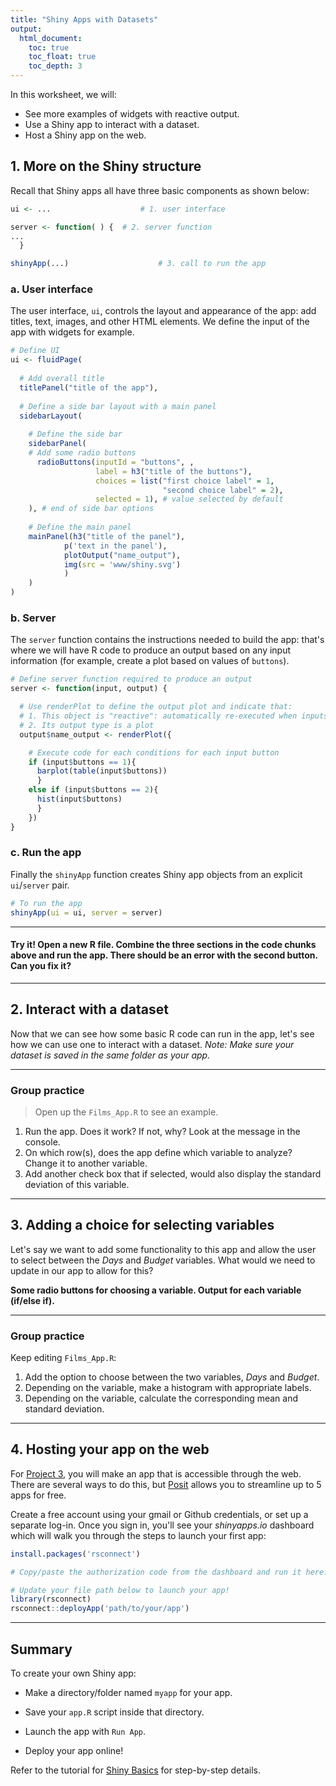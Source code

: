 ```yaml
---
title: "Shiny Apps with Datasets"
output: 
  html_document:
    toc: true
    toc_float: true
    toc_depth: 3
---
```


In this worksheet, we will:

-   See more examples of widgets with reactive output.
-   Use a Shiny app to interact with a dataset.
-   Host a Shiny app on the web.

## 1. More on the Shiny structure

Recall that Shiny apps all have three basic components as shown below:


```r
ui <- ...		             # 1. user interface

server <- function( ) {	 # 2. server function
...
  }

shinyApp(...)			 	     # 3. call to run the app
```

### a. User interface

The user interface, `ui`, controls the layout and appearance of the app: add titles, text, images, and other HTML elements. We define the input of the app with widgets for example.


```r
# Define UI
ui <- fluidPage(
  
  # Add overall title
  titlePanel("title of the app"),
  
  # Define a side bar layout with a main panel
  sidebarLayout(
    
    # Define the side bar
    sidebarPanel(
    # Add some radio buttons
      radioButtons(inputId = "buttons", ,
                   label = h3("title of the buttons"),
                   choices = list("first choice label" = 1,
                                  "second choice label" = 2),
                   selected = 1), # value selected by default
    ), # end of side bar options
    
    # Define the main panel
    mainPanel(h3("title of the panel"),
            p('text in the panel'),
            plotOutput("name_output"),
            img(src = 'www/shiny.svg')
            )
    )
)
```

### b. Server

The `server` function contains the instructions needed to build the app: that's where we will have R code to produce an output based on any input information (for example, create a plot based on values of `buttons`).


```r
# Define server function required to produce an output
server <- function(input, output) {

  # Use renderPlot to define the output plot and indicate that:
  # 1. This object is "reactive": automatically re-executed when inputs change
  # 2. Its output type is a plot
  output$name_output <- renderPlot({

    # Execute code for each conditions for each input button
    if (input$buttons == 1){
      barplot(table(input$buttons))
      }
    else if (input$buttons == 2){
      hist(input$buttons)
      }
    })
}
```

### c. Run the app

Finally the `shinyApp` function creates Shiny app objects from an explicit `ui`/`server` pair.


```r
# To run the app
shinyApp(ui = ui, server = server)
```

------------------------------------------------------------------------

#### **Try it! Open a new R file. Combine the three sections in the code chunks above and run the app. There should be an error with the second button. Can you fix it?**

------------------------------------------------------------------------

## 2. Interact with a dataset

Now that we can see how some basic R code can run in the app, let's see how we can use one to interact with a dataset. *Note: Make sure your dataset is saved in the same folder as your app.*

------------------------------------------------------------------------

### Group practice

> Open up the `Films_App.R` to see an example.

1.  Run the app. Does it work? If not, why? Look at the message in the console.
2.  On which row(s), does the app define which variable to analyze? Change it to another variable.
3.  Add another check box that if selected, would also display the standard deviation of this variable.

------------------------------------------------------------------------

## 3. Adding a choice for selecting variables

Let's say we want to add some functionality to this app and allow the user to select between the *Days* and *Budget* variables. What would we need to update in our app to allow for this?

**Some radio buttons for choosing a variable. Output for each variable (if/else if).**

------------------------------------------------------------------------

### Group practice

Keep editing `Films_App.R`:

1.  Add the option to choose between the two variables, *Days* and *Budget*.
2.  Depending on the variable, make a histogram with appropriate labels.
3.  Depending on the variable, calculate the corresponding mean and standard deviation.

------------------------------------------------------------------------

## 4. Hosting your app on the web

For [Project 3](https://utexas.instructure.com/courses/1399995/assignments/6764341), you will make an app that is accessible through the web. There are several ways to do this, but [Posit](https://www.shinyapps.io/) allows you to streamline up to 5 apps for free.

Create a free account using your gmail or Github credentials, or set up a separate log-in. Once you sign in, you'll see your *shinyapps.io* dashboard which will walk you through the steps to launch your first app:


```r
install.packages('rsconnect')
```


```r
# Copy/paste the authorization code from the dashboard and run it here:
```


```r
# Update your file path below to launch your app!
library(rsconnect)
rsconnect::deployApp('path/to/your/app')
```

------------------------------------------------------------------------

## Summary

To create your own Shiny app:

-   Make a directory/folder named `myapp` for your app.

-   Save your `app.R` script inside that directory.

-   Launch the app with `Run App`.

-   Deploy your app online!

Refer to the tutorial for [Shiny Basics](https://shiny.posit.co/r/getstarted/shiny-basics/lesson1/) for step-by-step details.
